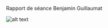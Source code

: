 Rapport de séance Benjamin Guillaumat

![alt text](/Users/benjamin/Polytech_Nice/Peip_2/Arduino/image1.png "Title")

